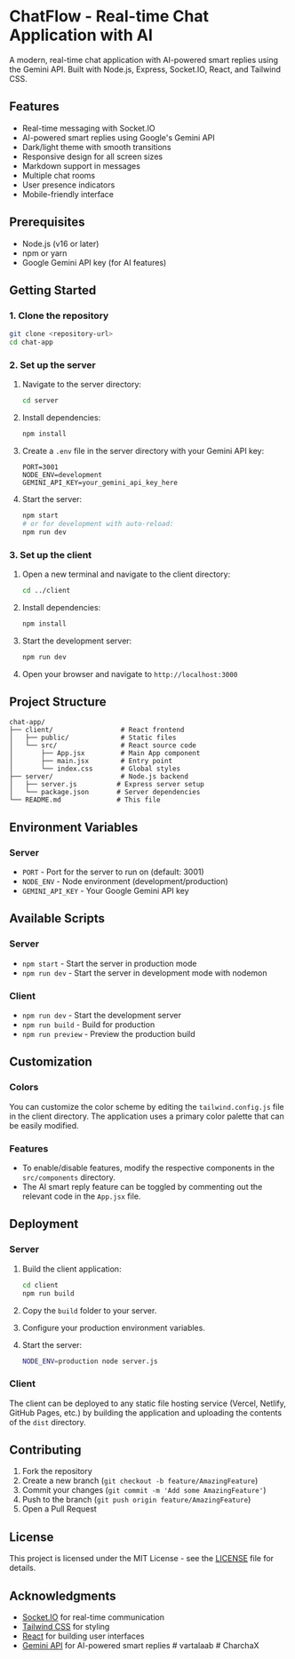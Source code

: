 # ChatFlow - Real-time Chat Application with AI

A modern, real-time chat application with AI-powered smart replies using the Gemini API. Built with Node.js, Express, Socket.IO, React, and Tailwind CSS.

## Features

- Real-time messaging with Socket.IO
- AI-powered smart replies using Google's Gemini API
- Dark/light theme with smooth transitions
- Responsive design for all screen sizes
- Markdown support in messages
- Multiple chat rooms
- User presence indicators
- Mobile-friendly interface

## Prerequisites

- Node.js (v16 or later)
- npm or yarn
- Google Gemini API key (for AI features)

## Getting Started

### 1. Clone the repository

```bash
git clone <repository-url>
cd chat-app
```

### 2. Set up the server

1. Navigate to the server directory:
   ```bash
   cd server
   ```

2. Install dependencies:
   ```bash
   npm install
   ```

3. Create a `.env` file in the server directory with your Gemini API key:
   ```env
   PORT=3001
   NODE_ENV=development
   GEMINI_API_KEY=your_gemini_api_key_here
   ```

4. Start the server:
   ```bash
   npm start
   # or for development with auto-reload:
   npm run dev
   ```

### 3. Set up the client

1. Open a new terminal and navigate to the client directory:
   ```bash
   cd ../client
   ```

2. Install dependencies:
   ```bash
   npm install
   ```

3. Start the development server:
   ```bash
   npm run dev
   ```

4. Open your browser and navigate to `http://localhost:3000`

## Project Structure

```
chat-app/
├── client/                 # React frontend
│   ├── public/             # Static files
│   └── src/                # React source code
│       ├── App.jsx         # Main App component
│       ├── main.jsx        # Entry point
│       └── index.css       # Global styles
├── server/                 # Node.js backend
│   ├── server.js          # Express server setup
│   └── package.json       # Server dependencies
└── README.md              # This file
```

## Environment Variables

### Server

- `PORT` - Port for the server to run on (default: 3001)
- `NODE_ENV` - Node environment (development/production)
- `GEMINI_API_KEY` - Your Google Gemini API key

## Available Scripts

### Server

- `npm start` - Start the server in production mode
- `npm run dev` - Start the server in development mode with nodemon

### Client

- `npm run dev` - Start the development server
- `npm run build` - Build for production
- `npm run preview` - Preview the production build

## Customization

### Colors

You can customize the color scheme by editing the `tailwind.config.js` file in the client directory. The application uses a primary color palette that can be easily modified.

### Features

- To enable/disable features, modify the respective components in the `src/components` directory.
- The AI smart reply feature can be toggled by commenting out the relevant code in the `App.jsx` file.

## Deployment

### Server

1. Build the client application:
   ```bash
   cd client
   npm run build
   ```

2. Copy the `build` folder to your server.

3. Configure your production environment variables.

4. Start the server:
   ```bash
   NODE_ENV=production node server.js
   ```

### Client

The client can be deployed to any static file hosting service (Vercel, Netlify, GitHub Pages, etc.) by building the application and uploading the contents of the `dist` directory.

## Contributing

1. Fork the repository
2. Create a new branch (`git checkout -b feature/AmazingFeature`)
3. Commit your changes (`git commit -m 'Add some AmazingFeature'`)
4. Push to the branch (`git push origin feature/AmazingFeature`)
5. Open a Pull Request

## License

This project is licensed under the MIT License - see the [LICENSE](LICENSE) file for details.

## Acknowledgments

- [Socket.IO](https://socket.io/) for real-time communication
- [Tailwind CSS](https://tailwindcss.com/) for styling
- [React](https://reactjs.org/) for building user interfaces
- [Gemini API](https://ai.google.dev/) for AI-powered smart replies
#   v a r t a l a a b  
 #   C h a r c h a X  
 